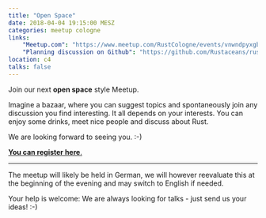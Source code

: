 ```yaml
---
title: "Open Space"
date: 2018-04-04 19:15:00 MESZ
categories: meetup cologne
links:
    "Meetup.com": "https://www.meetup.com/RustCologne/events/vnwndpyxgbgb/"
    "Planning discussion on Github": "https://github.com/Rustaceans/rust-cologne/issues/50"
location: c4
talks: false
---
```

Join our next **open space** style Meetup.

Imagine a bazaar, where you can suggest topics and spontaneously join any discussion you find interesting. It all depends on your interests. You can enjoy some drinks, meet nice people and discuss about Rust.

We are looking forward to seeing you. :-)

[**You can register here**.](https://www.meetup.com/RustCologne/events/vnwndpyxgbgb/)

- - -

The meetup will likely be held in German, we will however reevaluate this at the beginning of the evening and may switch to English if needed.

Your help is welcome: We are always looking for talks - just send us your ideas! :-)
